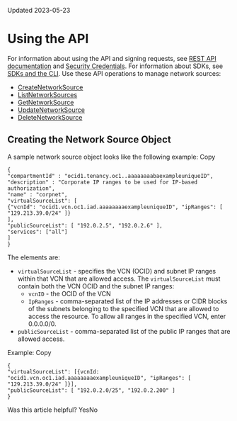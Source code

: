Updated 2023-05-23
# Using the API
For information about using the API and signing requests, see [REST API documentation](https://docs.oracle.com/iaas/Content/API/Concepts/usingapi.htm) and [Security Credentials](https://docs.oracle.com/iaas/Content/General/Concepts/credentials.htm). For information about SDKs, see [SDKs and the CLI](https://docs.oracle.com/iaas/Content/API/Concepts/sdks.htm).
Use these API operations to manage network sources:
  * [CreateNetworkSource](https://docs.oracle.com/iaas/api/#/en/identity/latest/NetworkSources/CreateNetworkSource)
  * [ListNetworkSources](https://docs.oracle.com/iaas/api/#/en/identity/latest/NetworkSourcesSummary/ListNetworkSources)
  * [GetNetworkSource](https://docs.oracle.com/iaas/api/#/en/identity/latest/NetworkSources/GetNetworkSource)
  * [UpdateNetworkSource](https://docs.oracle.com/iaas/api/#/en/identity/latest/NetworkSources/UpdateNetworkSource)
  * [DeleteNetworkSource](https://docs.oracle.com/iaas/api/#/en/identity/latest/NetworkSources/DeleteNetworkSource)


## Creating the Network Source Object
A sample network source object looks like the following example:
Copy
```
{
"compartmentId" : "ocid1.tenancy.oc1..aaaaaaaabaexampleuniqueID",
"description" : "Corporate IP ranges to be used for IP-based authorization",
"name" : "corpnet",
"virtualSourceList": [
{"vcnId": "ocid1.vcn.oc1.iad.aaaaaaaaexampleuniqueID", "ipRanges": [ "129.213.39.0/24" ]}
],
"publicSourceList": [ "192.0.2.5", "192.0.2.6" ],
"services": ["all"]
]
}
```

The elements are:
  * `virtualSourceList` - specifies the VCN (OCID) and subnet IP ranges within that VCN that are allowed access. The `virtualSourceList` must contain both the VCN OCID and the subnet IP ranges:
    * `vcnID` - the OCID of the VCN 
    * `IpRanges` - comma-separated list of the IP addresses or CIDR blocks of the subnets belonging to the specified VCN that are allowed to access the resource. To allow all ranges in the specified VCN, enter 0.0.0.0/0.
  * `publicSourceList` - comma-separated list of the public IP ranges that are allowed access.


Example:
Copy
```
{
"virtualSourceList": [{vcnId: "ocid1.vcn.oc1.iad.aaaaaaaaexampleuniqueID", "ipRanges": [ "129.213.39.0/24" ]}],
"publicSourceList": [ "192.0.2.0/25", "192.0.2.200" ]
}
```

Was this article helpful?
YesNo

